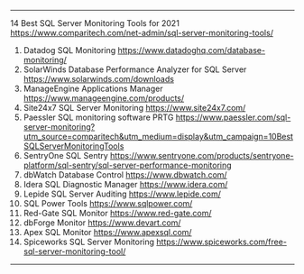 ------------------------------------------------------------------------------------------------------------------------
14 Best SQL Server Monitoring Tools for 2021
https://www.comparitech.com/net-admin/sql-server-monitoring-tools/
1. Datadog SQL Monitoring
https://www.datadoghq.com/database-monitoring/
2. SolarWinds Database Performance Analyzer for SQL Server
https://www.solarwinds.com/downloads
3. ManageEngine Applications Manager
https://www.manageengine.com/products/
4. Site24x7 SQL Server Monitoring
https://www.site24x7.com/
5. Paessler SQL monitoring software PRTG
https://www.paessler.com/sql-server-monitoring?utm_source=comparitech&utm_medium=display&utm_campaign=10BestSQLServerMonitoringTools
6. SentryOne SQL Sentry
https://www.sentryone.com/products/sentryone-platform/sql-sentry/sql-server-performance-monitoring
7. dbWatch Database Control
https://www.dbwatch.com/
8. Idera SQL Diagnostic Manager
https://www.idera.com/
9. Lepide SQL Server Auditing
https://www.lepide.com/
10. SQL Power Tools
https://www.sqlpower.com/
11. Red-Gate SQL Monitor
https://www.red-gate.com/
12. dbForge Monitor
https://www.devart.com/
13. Apex SQL Monitor
https://www.apexsql.com/
14. Spiceworks SQL Server Monitoring
https://www.spiceworks.com/free-sql-server-monitoring-tool/
------------------------------------------------------------------------------------------------------------------------
